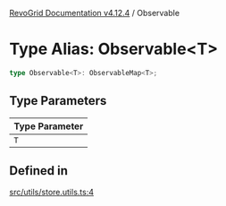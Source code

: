[RevoGrid Documentation v4.12.4](README.md) / Observable

# Type Alias: Observable\<T\>

```ts
type Observable<T>: ObservableMap<T>;
```

## Type Parameters

| Type Parameter |
| ------ |
| `T` |

## Defined in

[src/utils/store.utils.ts:4](https://github.com/revolist/revogrid/blob/648f56ecfc5430eb0184373ea33dd565a6a33bb9/src/utils/store.utils.ts#L4)
